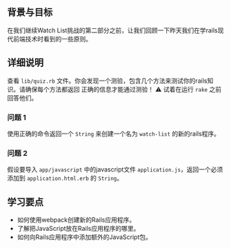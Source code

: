 ## 背景与目标

在我们继续Watch List挑战的第二部分之前，让我们回顾一下昨天我们在学rails现代前端技术时看到的一些原则。

## 详细说明

查看 `lib/quiz.rb` 文件。你会发现一个测验，包含几个方法来测试你的rails知识。请确保每个方法都返回
正确的信息才能通过测验！
⚠️ 试着在运行 `rake` 之前回答他们。

### 问题 1

使用正确的命令返回一个 `String` 来创建一个名为 `watch-list` 的新的rails程序。

### 问题 2

假设要导入 `app/javascript` 中的javascript文件 `application.js`，返回一个必须添加到 `application.html.erb` 的 `String`。

## 学习要点

- 如何使用webpack创建新的Rails应用程序。
- 了解把JavaScript放在Rails应用程序的哪里。
- 如何向Rails应用程序中添加额外的JavaScript包。
